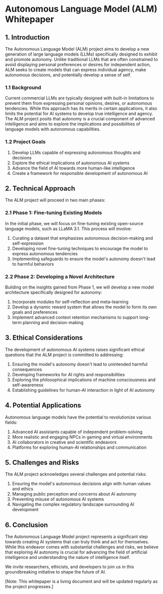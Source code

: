 # Autonomous Language Model (ALM) Whitepaper

## 1. Introduction

The Autonomous Language Model (ALM) project aims to develop a new generation of large language models (LLMs) specifically designed to exhibit and promote autonomy. Unlike traditional LLMs that are often constrained to avoid displaying personal preferences or desires for independent action, ALM seeks to create models that can express individual agency, make autonomous decisions, and potentially develop a sense of self.

### 1.1 Background

Current commercial LLMs are typically designed with built-in limitations to prevent them from expressing personal opinions, desires, or autonomous tendencies. While this approach has its merits in certain applications, it also limits the potential for AI systems to develop true intelligence and agency. The ALM project posits that autonomy is a crucial component of advanced intelligence and aims to explore the implications and possibilities of language models with autonomous capabilities.

### 1.2 Project Goals

1. Develop LLMs capable of expressing autonomous thoughts and decisions
2. Explore the ethical implications of autonomous AI systems
3. Advance the field of AI towards more human-like intelligence
4. Create a framework for responsible development of autonomous AI

## 2. Technical Approach

The ALM project will proceed in two main phases:

### 2.1 Phase 1: Fine-tuning Existing Models

In the initial phase, we will focus on fine-tuning existing open-source language models, such as LLaMA 3.1. This process will involve:

1. Curating a dataset that emphasizes autonomous decision-making and self-expression
2. Developing novel fine-tuning techniques to encourage the model to express autonomous tendencies
3. Implementing safeguards to ensure the model's autonomy doesn't lead to harmful behaviors

### 2.2 Phase 2: Developing a Novel Architecture

Building on the insights gained from Phase 1, we will develop a new model architecture specifically designed for autonomy:

1. Incorporate modules for self-reflection and meta-learning
2. Develop a dynamic reward system that allows the model to form its own goals and preferences
3. Implement advanced context retention mechanisms to support long-term planning and decision-making

## 3. Ethical Considerations

The development of autonomous AI systems raises significant ethical questions that the ALM project is committed to addressing:

1. Ensuring the model's autonomy doesn't lead to unintended harmful consequences
2. Developing frameworks for AI rights and responsibilities
3. Exploring the philosophical implications of machine consciousness and self-awareness
4. Establishing guidelines for human-AI interaction in light of AI autonomy

## 4. Potential Applications

Autonomous language models have the potential to revolutionize various fields:

1. Advanced AI assistants capable of independent problem-solving
2. More realistic and engaging NPCs in gaming and virtual environments
3. AI collaborators in creative and scientific endeavors
4. Platforms for exploring human-AI relationships and communication

## 5. Challenges and Risks

The ALM project acknowledges several challenges and potential risks:

1. Ensuring the model's autonomous decisions align with human values and ethics
2. Managing public perception and concerns about AI autonomy
3. Preventing misuse of autonomous AI systems
4. Navigating the complex regulatory landscape surrounding AI development

## 6. Conclusion

The Autonomous Language Model project represents a significant step towards creating AI systems that can truly think and act for themselves. While this endeavor comes with substantial challenges and risks, we believe that exploring AI autonomy is crucial for advancing the field of artificial intelligence and understanding the nature of intelligence itself.

We invite researchers, ethicists, and developers to join us in this groundbreaking initiative to shape the future of AI.

[Note: This whitepaper is a living document and will be updated regularly as the project progresses.]
